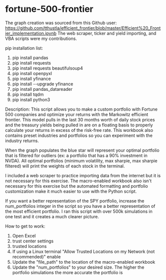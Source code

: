 # fortune-500-frontier

The graph creation was sourced from this Github user: https://github.com/tthustla/efficient_frontier/blob/master/Efficient%20_Frontier_implementation.ipynb
The web scraper, ticker and yield importing, and VBA scripts were my contributions.

pip installation list:
1. pip install pandas 
2. pip install requests
3. pip install requests beautifulsoup4
4. pip install openpyxl
5. pip install yfinance
5. pip install --upgrade yfinance
6. pip install pandas_datareader
7. pip install tqdm
8. pip install python3

Description:
This script allows you to make a custom portfolio with Fortune 500 companies and optimize your returns with the Markowitz efficient frontier. This model pulls in the last 30 months worth of daily stock prices and the treasury yields being pulled in are on a floating basis to properly calculate your returns in excess of the risk-free rate. This workbook also contains preset industries and portfolios so you can experiment with the industry returns. 

When the graph populates the blue star will represent your optimal portfolio that is filtered for outliers (ex: a portfolio that has a 90% investment in NVDA). All optimal portfolios (minimum volatility, max sharpie, max sharpie filtered) will print the weights of each stock in the terminal.

I included a web scraper to practice importing data from the internet but it is not necessary for this exercise. The macro-enabled workbook also isn't necessary for this exercise but the automated formatting and portfolio customization make it much easier to use with the Python script.

If you want a better representation of the SPY portfolio, increase the num_portfolios integer in the script so you have a better representation of the most efficient portfolio. I ran this script with over 500k simulations in one test and it creates a much clearer picture. 

How to get to work:
1. Open Excel
2. trust center settings 
3. trusted locations
4. If using a Linux terminal "Allow Trusted Locations on my Network (not recommended)" enable
5. Update the "file_path" to the location of the macro-enabled workbook
6. Update the "num_portfolios" to your desired size. The higher the portfolio simulations the more accurate the portfolio is
